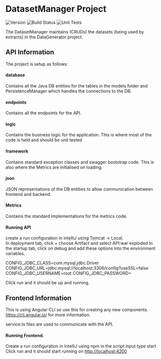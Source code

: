 # DatasetManager Project
![Version](https://s3.eu-west-2.amazonaws.com/endeavour-codebuild/badges/skeleton/version.svg)
![Build Status](https://s3.eu-west-2.amazonaws.com/endeavour-codebuild/badges/skeleton/build.svg)
![Unit Tests](https://s3.eu-west-2.amazonaws.com/endeavour-codebuild/badges/skeleton/unit-test.svg)

The DatasetManager maintains (CRUDs) the datasets (being used by extracts) in the DataGenerator project.

## API Information  
The project is setup as follows:

#### database  
Contains all the Java DB entities for the tables in the models folder and PersistenceManager which handles the connections to the DB.
 
#### endpoints  
Contains all the endpoints for the API.

#### logic
Contains the business logic for the application. This is where most of the code is held and should be unit tested

#### framework
Contains standard exception classes and swagger bootstrap code. This is also where the Metrics are initialised on loading.

#### json
JSON representations of the DB entities to allow communication between frontend and backend.

#### Metrics 
Contains the standard implementations for the metrics code.

#### Running API
create a run configuration in intelliJ using Tomcat -> Local.  
In deployment tab, click + choose Artifact and select API:war exploded
In the startup tab, click on debug and add these options into the environment variables. 

CONFIG_JDBC_CLASS=com.mysql.jdbc.Driver
CONFIG_JDBC_URL=jdbc:mysql://localhost:3306/config?useSSL=false
CONFIG_JDBC_USERNAME=root
CONFIG_JDBC_PASSWORD=<password>

Click run and it should be up and running.

## Frontend Information
This is using Angular CLI so use this for creating any new components.  https://cli.angular.io/ for more information.

service.ts files are used to communicate with the API.

#### Running Frontend.  
Create a run configuration in IntelliJ using npm
in the script input type start
Click run and it should start running on [http://localhost:4200](http://localhost:4200/)
